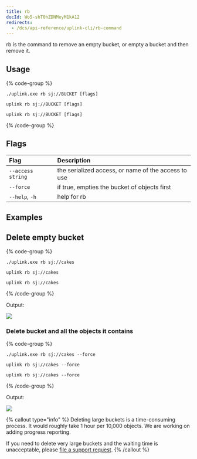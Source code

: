 ```yaml
---
title: rb
docId: Wo5-shT0hZDNMeyM1kA12
redirects:
  - /dcs/api-reference/uplink-cli/rb-command
---
```


rb is the command to remove an empty bucket, or empty a bucket and then remove it.

## Usage

{% code-group %}

```windows
./uplink.exe rb sj://BUCKET [flags]
```

```linux
uplink rb sj://BUCKET [flags]
```

```macos
uplink rb sj://BUCKET [flags]
```

{% /code-group %}

## Flags

| Flag              | Description                                         |
| :---------------- | :-------------------------------------------------- |
| `--access string` | the serialized access, or name of the access to use |
| `--force`         | if true, empties the bucket of objects first        |
| `--help`, `-h`    | help for rb                                         |

## Examples

## Delete empty bucket

{% code-group %}

```windows
./uplink.exe rb sj://cakes
```

```linux
uplink rb sj://cakes
```

```macos
uplink rb sj://cakes
```

{% /code-group %}

Output:

![](https://link.us1.storjshare.io/raw/jua7rls6hkx5556qfcmhrqed2tfa/docs/images/zb6IxHgf6VxL2NIRb4J9F_rb-empty-bucket.png)

### Delete bucket and all the objects it contains

{% code-group %}

```windows
./uplink.exe rb sj://cakes --force
```

```linux
uplink rb sj://cakes --force
```

```macos
uplink rb sj://cakes --force
```

{% /code-group %}

Output:

![](https://link.us1.storjshare.io/raw/jua7rls6hkx5556qfcmhrqed2tfa/docs/images/WA_RPCu8OqqEAswu5yBJL_rb-force.png)

{% callout type="info"  %}
Deleting large buckets is a time-consuming process. It would roughly take 1 hour per 10,000 objects. We are working on adding progress reporting.

If you need to delete very large buckets and the waiting time is unacceptable, please [file a support request](https://supportdcs.storj.io/hc/en-us).
{% /callout %}
